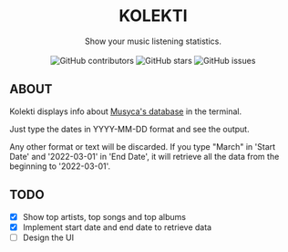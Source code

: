 <div align="center">
  <h1 align="center">KOLEKTI</h1>

  <p align="center">
    Show your music listening statistics.<br><br>
    <img alt="GitHub contributors" src="https://img.shields.io/github/contributors/crdpa/kolekti?style=for-the-badge">
    <img alt="GitHub stars" src="https://img.shields.io/github/stars/crdpa/kolekti?style=for-the-badge">
    <img alt="GitHub issues" src="https://img.shields.io/github/issues/crdpa/kolekti?style=for-the-badge"><br>
  </p>
</div>

## ABOUT

Kolekti displays info about [Musyca's database](https://github.com/crdpa/musyca/) in the terminal.

Just type the dates in YYYY-MM-DD format and see the output.

Any other format or text will be discarded. If you type "March" in 'Start Date' and '2022-03-01' in 'End Date', it will retrieve all the data from the beginning to '2022-03-01'.

## TODO

- [x] Show top artists, top songs and top albums
- [x] Implement start date and end date to retrieve data
- [ ] Design the UI
